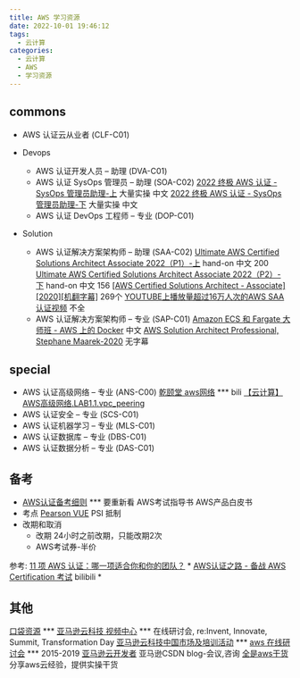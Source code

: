 ```yaml
---
title: AWS 学习资源
date: 2022-10-01 19:46:12
tags:
  - 云计算
categories:
  - 云计算  
  - AWS
  - 学习资源  
---
```


<p></p>
<!-- more -->

## commons
+ AWS 认证云从业者 (CLF-C01)

+ Devops
  + AWS 认证开发人员 – 助理 (DVA-C01) 
  + AWS 认证 SysOps 管理员 – 助理 (SOA-C02)
   [2022 终极 AWS 认证 - SysOps 管理员助理-上](https://www.bilibili.com/video/BV15U4y1S73s/) 大量实操 中文
   [2022 终极 AWS 认证 - SysOps 管理员助理-下](https://www.bilibili.com/video/BV1F3411N7TJ/) 大量实操 中文
  + AWS 认证 DevOps 工程师 – 专业 (DOP-C01)

+ Solution
  + AWS 认证解决方案架构师 – 助理 (SAA-C02)
    [Ultimate AWS Certified Solutions Architect Associate 2022（P1）-上](https://www.bilibili.com/video/BV1wR4y1F7YM/) hand-on 中文 200
    [Ultimate AWS Certified Solutions Architect Associate 2022（P2）- 下](https://www.bilibili.com/video/BV16L4y177kj/) hand-on 中文 156
    [[AWS Certified Solutions Architect - Associate][2020][机翻字幕]](https://www.bilibili.com/video/BV12K411p7uy/) 269个
    [YOUTUBE上播放量超过16万人次的AWS SAA认证视频](https://www.bilibili.com/video/BV1K7411H7xm/) 不全
  + AWS 认证解决方案架构师 – 专业 (SAP-C01)
    [Amazon ECS 和 Fargate 大师班 - AWS 上的 Docker](https://www.bilibili.com/video/BV1nR4y1N72u/) 中文
    [AWS Solution Architect Professional, Stephane Maarek-2020](https://www.bilibili.com/video/BV1S541187uv/) 无字幕

## special
+ AWS 认证高级网络 – 专业 (ANS-C00)
  [乾颐堂 aws网络](https://space.bilibili.com/412127397/search/video?keyword=aws) *** bili
  [【云计算】AWS高级网络.LAB1.1.vpc_peering](https://www.bilibili.com/video/BV1CG41137bx/) 
+ AWS 认证安全 – 专业 (SCS-C01)
+ AWS 认证机器学习 – 专业 (MLS-C01)
+ AWS 认证数据库 – 专业 (DBS-C01)
+ AWS 认证数据分析 – 专业 (DAS-C01)

## 备考
+ [AWS认证备考细则](https://www.bilibili.com/video/BV1ph411y7TQ/) *** 要重新看
AWS考试指导书
AWS产品白皮书
+ 考点
  [Pearson VUE](https://www.pearsonvue.com.cn/aws)
  PSI 抵制
+ 改期和取消 
  + 改期
    24小时之前改期，只能改期2次 
  + AWS考试券-半价  

参考:
[11 项 AWS 认证：哪一项适合你和你的团队？](https://www.xiaoheiwoo.com/choosing-the-right-aws-certification/) *
[AWS认证之路 - 备战 AWS Certification 考试](https://www.bilibili.com/video/BV1gU4y177TE/) bilibili  *


## 其他
[口袋资源](https://www.koudaizy.com) ***
[亚马逊云科技 视频中心](https://aws.amazon.bokecc.com/) *** 
在线研讨会, re:Invent, Innovate,  Summit,  Transformation Day
[亚马逊云科技中国市场及培训活动](https://aws.amazon.com/cn/about-aws/events/) *** 
[aws 在线研讨会](https://aws.amazon.com/cn/about-aws/events/webinar/2019/) ***  2015-2019
[亚马逊云开发者](https://blog.csdn.net/awschina?type=blog)  亚马逊CSDN blog-会议,咨询
[全是aws干货](https://www.zhihu.com/column/c_1347591909771182080) 分享aws云经验，提供实操干货




